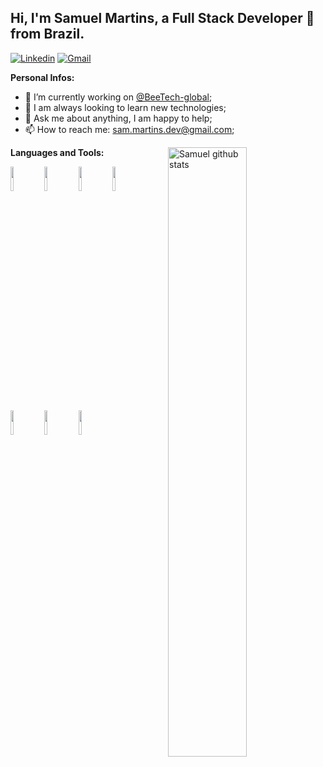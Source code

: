 ## Hi, I'm Samuel Martins, a Full Stack Developer 🚀 from Brazil.

[![Linkedin](https://img.shields.io/badge/-LinkedIn-blue?style=flat&logo=Linkedin&logoColor=white)](https://www.linkedin.com/in/samuel-martins-78b728134/)
[![Gmail](https://img.shields.io/badge/-Gmail-c14438?style=flat&logo=Gmail&logoColor=white)](mailto:sam.martins.dev@gmail.com)

**Personal Infos:**

- 💼 I’m currently working on [@BeeTech-global](https://github.com/BeeTech-global);
- 🔧 I am always looking to learn new technologies;
- 💬 Ask me about anything, I am happy to help;
- 📫 How to reach me: sam.martins.dev@gmail.com;

<a href="https://github.com/sfelix-martins">
    <img width="50%" align="right" width="50%" alt="Samuel github stats" src="https://github-readme-stats.vercel.app/api?username=sfelix-martins&show_icons=true&hide_border=true" />
  </a>

**Languages and Tools:**
  <!-- Your languages and tools. Be careful with the alignment. 
  You can use this sites to get logos: https://www.vectorlogo.zone or https://simpleicons.org/
  -->

<img width="10%" src="https://www.vectorlogo.zone/logos/nodejs/nodejs-horizontal.svg" />
<img width="10%" src="https://www.vectorlogo.zone/logos/typescriptlang/typescriptlang-ar21.svg" />
<img width="10%" src="https://www.vectorlogo.zone/logos/nestjs/nestjs-ar21.svg" />
<img width="10%" src="https://www.vectorlogo.zone/logos/reactjs/reactjs-ar21.svg" />
<img width="10%" src="https://www.vectorlogo.zone/logos/angular/angular-ar21.svg" />
<img width="10%" src="https://www.vectorlogo.zone/logos/jestjsio/jestjsio-ar21.svg" />
<img width="10%" src="https://www.vectorlogo.zone/logos/laravel/laravel-ar21.svg" />
</p>
